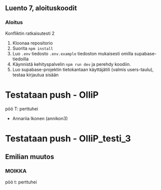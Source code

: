 
## Luento 7, aloituskoodit

### Aloitus

Konfliktin ratkaisutesti 2


1. Kloonaa repositorio
2. Suorita `npm install`
3. Luo `.env` tiedosto `.env.example` tiedoston mukaisesti omilla supabase-tiedoilla
4. Käynnistä kehityspalvelin `npm run dev` ja perehdy koodiin.
5. Luo supabase-projektin tietokantaan käyttäjätili (valmis users-taulu), testaa kirjautua sisään




# Testataan push - OlliP

pöö T: perttuhei





- Annariia Ikonen (annikon3)







# Testataan push - OlliP_testi_3
















## Emilian muutos 


### MOIKKA

pöö t: perttuhei


